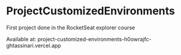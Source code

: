 # ProjectCustomizedEnvironments
First project done in the RocketSeat explorer course

Available at: project-customized-environments-h0owrajfc-ghtassinari.vercel.app
